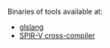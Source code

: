 Binaries of tools available at:
* [glslang](https://github.com/KhronosGroup/glslang)
* [SPIR-V cross-compiler](https://github.com/KhronosGroup/SPIRV-Cross)
